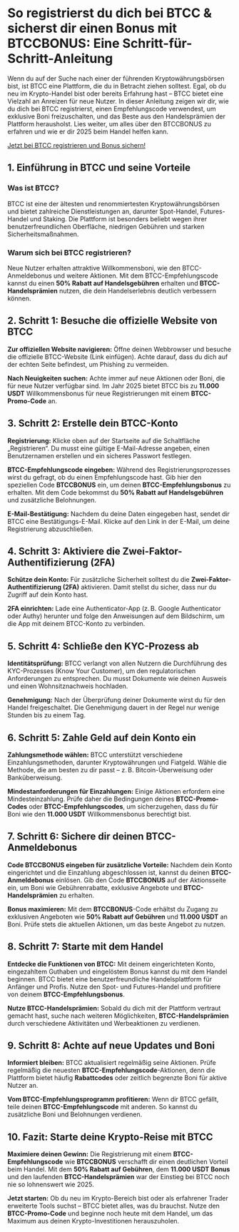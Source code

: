 <h1>So registrierst du dich bei BTCC & sicherst dir einen Bonus mit BTCCBONUS: Eine Schritt-für-Schritt-Anleitung</h1>
</header>
<section>
    <p>Wenn du auf der Suche nach einer der führenden Kryptowährungsbörsen bist, ist BTCC eine Plattform, die du in Betracht ziehen solltest. Egal, ob du neu im Krypto-Handel bist oder bereits Erfahrung hast – BTCC bietet eine Vielzahl an Anreizen für neue Nutzer. In dieser Anleitung zeigen wir dir, wie du dich bei BTCC registrierst, einen Empfehlungscode verwendest, um exklusive Boni freizuschalten, und das Beste aus den Handelsprämien der Plattform herausholst. Lies weiter, um alles über den BTCCBONUS zu erfahren und wie er dir 2025 beim Handel helfen kann.</p>
</section>
<a href="https://partner.btcc.com/us/c/BTCCBONUS/9303" target="_blank">Jetzt bei BTCC registrieren und Bonus sichern!</a>

<section>
    <h2>1. Einführung in BTCC und seine Vorteile</h2>
    <h3>Was ist BTCC?</h3>
    <p>BTCC ist eine der ältesten und renommiertesten Kryptowährungsbörsen und bietet zahlreiche Dienstleistungen an, darunter Spot-Handel, Futures-Handel und Staking. Die Plattform ist besonders beliebt wegen ihrer benutzerfreundlichen Oberfläche, niedrigen Gebühren und starken Sicherheitsmaßnahmen.</p>

  <h3>Warum sich bei BTCC registrieren?</h3>
    <p>Neue Nutzer erhalten attraktive Willkommensboni, wie den BTCC-Anmeldebonus und weitere Aktionen. Mit dem BTCC-Empfehlungscode kannst du einen <strong>50% Rabatt auf Handelsgebühren</strong> erhalten und <strong>BTCC-Handelsprämien</strong> nutzen, die dein Handelserlebnis deutlich verbessern können.</p>
</section>

<section>
    <h2>2. Schritt 1: Besuche die offizielle Website von BTCC</h2>
    <p><strong>Zur offiziellen Website navigieren:</strong> Öffne deinen Webbrowser und besuche die offizielle BTCC-Website (Link einfügen). Achte darauf, dass du dich auf der echten Seite befindest, um Phishing zu vermeiden.</p>

  <p><strong>Nach Neuigkeiten suchen:</strong> Achte immer auf neue Aktionen oder Boni, die für neue Nutzer verfügbar sind. Im Jahr 2025 bietet BTCC bis zu <strong>11.000 USDT</strong> Willkommensbonus für neue Registrierungen mit einem <strong>BTCC-Promo-Code</strong> an.</p>
</section>

<section>
    <h2>3. Schritt 2: Erstelle dein BTCC-Konto</h2>
    <p><strong>Registrierung:</strong> Klicke oben auf der Startseite auf die Schaltfläche „Registrieren“. Du musst eine gültige E-Mail-Adresse angeben, einen Benutzernamen erstellen und ein sicheres Passwort festlegen.</p>

  <p><strong>BTCC-Empfehlungscode eingeben:</strong> Während des Registrierungsprozesses wirst du gefragt, ob du einen Empfehlungscode hast. Gib hier den speziellen Code <strong>BTCCBONUS</strong> ein, um deinen <strong>BTCC-Empfehlungsbonus</strong> zu erhalten. Mit dem Code bekommst du <strong>50% Rabatt auf Handelsgebühren</strong> und zusätzliche Belohnungen.</p>

  <p><strong>E-Mail-Bestätigung:</strong> Nachdem du deine Daten eingegeben hast, sendet dir BTCC eine Bestätigungs-E-Mail. Klicke auf den Link in der E-Mail, um deine Registrierung abzuschließen.</p>
</section>

<section>
    <h2>4. Schritt 3: Aktiviere die Zwei-Faktor-Authentifizierung (2FA)</h2>
    <p><strong>Schütze dein Konto:</strong> Für zusätzliche Sicherheit solltest du die <strong>Zwei-Faktor-Authentifizierung (2FA)</strong> aktivieren. Damit stellst du sicher, dass nur du Zugriff auf dein Konto hast.</p>

  <p><strong>2FA einrichten:</strong> Lade eine Authenticator-App (z. B. Google Authenticator oder Authy) herunter und folge den Anweisungen auf dem Bildschirm, um die App mit deinem BTCC-Konto zu verbinden.</p>
</section>

<section>
    <h2>5. Schritt 4: Schließe den KYC-Prozess ab</h2>
    <p><strong>Identitätsprüfung:</strong> BTCC verlangt von allen Nutzern die Durchführung des KYC-Prozesses (Know Your Customer), um den regulatorischen Anforderungen zu entsprechen. Du musst Dokumente wie deinen Ausweis und einen Wohnsitznachweis hochladen.</p>

  <p><strong>Genehmigung:</strong> Nach der Überprüfung deiner Dokumente wirst du für den Handel freigeschaltet. Die Genehmigung dauert in der Regel nur wenige Stunden bis zu einem Tag.</p>
</section>

<section>
    <h2>6. Schritt 5: Zahle Geld auf dein Konto ein</h2>
    <p><strong>Zahlungsmethode wählen:</strong> BTCC unterstützt verschiedene Einzahlungsmethoden, darunter Kryptowährungen und Fiatgeld. Wähle die Methode, die am besten zu dir passt – z. B. Bitcoin-Überweisung oder Banküberweisung.</p>

  <p><strong>Mindestanforderungen für Einzahlungen:</strong> Einige Aktionen erfordern eine Mindesteinzahlung. Prüfe daher die Bedingungen deines <strong>BTCC-Promo-Codes</strong> oder <strong>BTCC-Empfehlungscodes</strong>, um sicherzugehen, dass du für Boni wie den <strong>11.000 USDT</strong> Willkommensbonus berechtigt bist.</p>
</section>

<section>
    <h2>7. Schritt 6: Sichere dir deinen BTCC-Anmeldebonus</h2>
    <p><strong>Code BTCCBONUS eingeben für zusätzliche Vorteile:</strong> Nachdem dein Konto eingerichtet und die Einzahlung abgeschlossen ist, kannst du deinen <strong>BTCC-Anmeldebonus</strong> einlösen. Gib den Code <strong>BTCCBONUS</strong> auf der Aktionsseite ein, um Boni wie Gebührenrabatte, exklusive Angebote und <strong>BTCC-Handelsprämien</strong> zu erhalten.</p>

  <p><strong>Bonus maximieren:</strong> Mit dem <strong>BTCCBONUS</strong>-Code erhältst du Zugang zu exklusiven Angeboten wie <strong>50% Rabatt auf Gebühren</strong> und <strong>11.000 USDT</strong> an Boni. Prüfe stets die aktuellen Aktionen, um das beste Angebot zu nutzen.</p>
</section>

<section>
    <h2>8. Schritt 7: Starte mit dem Handel</h2>
    <p><strong>Entdecke die Funktionen von BTCC:</strong> Mit deinem eingerichteten Konto, eingezahltem Guthaben und eingelöstem Bonus kannst du mit dem Handel beginnen. BTCC bietet eine benutzerfreundliche Handelsplattform für Anfänger und Profis. Nutze den Spot- und Futures-Handel und profitiere von deinem <strong>BTCC-Empfehlungsbonus</strong>.</p>

  <p><strong>Nutze BTCC-Handelsprämien:</strong> Sobald du dich mit der Plattform vertraut gemacht hast, suche nach weiteren Möglichkeiten, <strong>BTCC-Handelsprämien</strong> durch verschiedene Aktivitäten und Werbeaktionen zu verdienen.</p>
</section>

<section>
    <h2>9. Schritt 8: Achte auf neue Updates und Boni</h2>
    <p><strong>Informiert bleiben:</strong> BTCC aktualisiert regelmäßig seine Aktionen. Prüfe regelmäßig die neuesten <strong>BTCC-Empfehlungscode</strong>-Aktionen, denn die Plattform bietet häufig <strong>Rabattcodes</strong> oder zeitlich begrenzte Boni für aktive Nutzer an.</p>

  <p><strong>Vom BTCC-Empfehlungsprogramm profitieren:</strong> Wenn dir BTCC gefällt, teile deinen <strong>BTCC-Empfehlungscode</strong> mit anderen. So kannst du zusätzliche Boni und Belohnungen verdienen.</p>
</section>

<section>
    <h2>10. Fazit: Starte deine Krypto-Reise mit BTCC</h2>
    <p><strong>Maximiere deinen Gewinn:</strong> Die Registrierung mit einem <strong>BTCC-Empfehlungscode</strong> wie <strong>BTCCBONUS</strong> verschafft dir einen deutlichen Vorteil beim Handel. Mit dem <strong>50% Rabatt auf Gebühren</strong>, dem <strong>11.000 USDT Bonus</strong> und den laufenden <strong>BTCC-Handelsprämien</strong> war der Einstieg bei BTCC noch nie so lohnenswert wie 2025.</p>

  <p><strong>Jetzt starten:</strong> Ob du neu im Krypto-Bereich bist oder als erfahrener Trader erweiterte Tools suchst – BTCC bietet alles, was du brauchst. Nutze den <strong>BTCC-Promo-Code</strong> und beginne noch heute mit dem Handel, um das Maximum aus deinen Krypto-Investitionen herauszuholen.</p>
</section>
</article>
</body>
</html>

